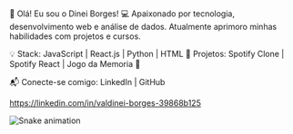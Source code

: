 🚀 Olá! Eu sou o Dinei Borges! 💻
Apaixonado por tecnologia, desenvolvimento web e análise de dados. Atualmente aprimoro minhas habilidades com projetos e cursos.

💡 Stack: JavaScript | React.js | Python | HTML 
🎵 Projetos: Spotify Clone | Spotify React | Jogo da Memoria 🧩

📬 Conecte-se comigo: LinkedIn | GitHub

https://linkedin.com/in/valdinei-borges-39868b125



![Snake animation](https://github.com/BorgesDineii/BorgesDineii/blob/output/github-contribution-grid-snake.svg)
